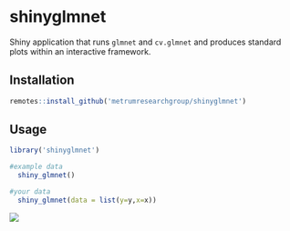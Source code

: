 # shinyglmnet

Shiny application that runs `glmnet` and `cv.glmnet` and produces standard plots within an interactive framework.

## Installation

```r
remotes::install_github('metrumresearchgroup/shinyglmnet')
```

## Usage

```r
library('shinyglmnet')

#example data
  shiny_glmnet()

#your data
  shiny_glmnet(data = list(y=y,x=x))

```

![](https://github.com/metrumresearchgroup/shinyglmnet/blob/master/misc/shinyglmnet.gif?raw=true)

